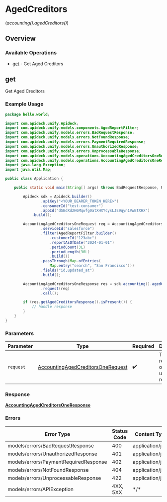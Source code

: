 # AgedCreditors
(*accounting().agedCreditors()*)

## Overview

### Available Operations

* [get](#get) - Get Aged Creditors

## get

Get Aged Creditors

### Example Usage

```java
package hello.world;

import com.apideck.unify.Apideck;
import com.apideck.unify.models.components.AgedReportFilter;
import com.apideck.unify.models.errors.BadRequestResponse;
import com.apideck.unify.models.errors.NotFoundResponse;
import com.apideck.unify.models.errors.PaymentRequiredResponse;
import com.apideck.unify.models.errors.UnauthorizedResponse;
import com.apideck.unify.models.errors.UnprocessableResponse;
import com.apideck.unify.models.operations.AccountingAgedCreditorsOneRequest;
import com.apideck.unify.models.operations.AccountingAgedCreditorsOneResponse;
import java.lang.Exception;
import java.util.Map;

public class Application {

    public static void main(String[] args) throws BadRequestResponse, UnauthorizedResponse, PaymentRequiredResponse, NotFoundResponse, UnprocessableResponse, Exception {

        Apideck sdk = Apideck.builder()
                .apiKey("<YOUR_BEARER_TOKEN_HERE>")
                .consumerId("test-consumer")
                .appId("dSBdXd2H6Mqwfg0atXHXYcysLJE9qyn1VwBtXHX")
            .build();

        AccountingAgedCreditorsOneRequest req = AccountingAgedCreditorsOneRequest.builder()
                .serviceId("salesforce")
                .filter(AgedReportFilter.builder()
                    .customerId("123abc")
                    .reportAsOfDate("2024-01-01")
                    .periodCount(3L)
                    .periodLength(30L)
                    .build())
                .passThrough(Map.ofEntries(
                    Map.entry("search", "San Francisco")))
                .fields("id,updated_at")
                .build();

        AccountingAgedCreditorsOneResponse res = sdk.accounting().agedCreditors().get()
                .request(req)
                .call();

        if (res.getAgedCreditorsResponse().isPresent()) {
            // handle response
        }
    }
}
```

### Parameters

| Parameter                                                                                         | Type                                                                                              | Required                                                                                          | Description                                                                                       |
| ------------------------------------------------------------------------------------------------- | ------------------------------------------------------------------------------------------------- | ------------------------------------------------------------------------------------------------- | ------------------------------------------------------------------------------------------------- |
| `request`                                                                                         | [AccountingAgedCreditorsOneRequest](../../models/operations/AccountingAgedCreditorsOneRequest.md) | :heavy_check_mark:                                                                                | The request object to use for the request.                                                        |

### Response

**[AccountingAgedCreditorsOneResponse](../../models/operations/AccountingAgedCreditorsOneResponse.md)**

### Errors

| Error Type                            | Status Code                           | Content Type                          |
| ------------------------------------- | ------------------------------------- | ------------------------------------- |
| models/errors/BadRequestResponse      | 400                                   | application/json                      |
| models/errors/UnauthorizedResponse    | 401                                   | application/json                      |
| models/errors/PaymentRequiredResponse | 402                                   | application/json                      |
| models/errors/NotFoundResponse        | 404                                   | application/json                      |
| models/errors/UnprocessableResponse   | 422                                   | application/json                      |
| models/errors/APIException            | 4XX, 5XX                              | \*/\*                                 |